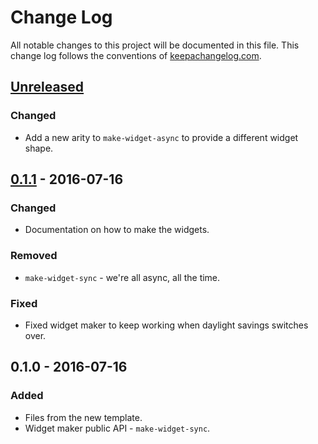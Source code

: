 # Change Log
All notable changes to this project will be documented in this file. This change log follows the conventions of [keepachangelog.com](http://keepachangelog.com/).

## [Unreleased]
### Changed
- Add a new arity to `make-widget-async` to provide a different widget shape.

## [0.1.1] - 2016-07-16
### Changed
- Documentation on how to make the widgets.

### Removed
- `make-widget-sync` - we're all async, all the time.

### Fixed
- Fixed widget maker to keep working when daylight savings switches over.

## 0.1.0 - 2016-07-16
### Added
- Files from the new template.
- Widget maker public API - `make-widget-sync`.

[Unreleased]: https://github.com/your-name/cljspec-spikes/compare/0.1.1...HEAD
[0.1.1]: https://github.com/your-name/cljspec-spikes/compare/0.1.0...0.1.1

